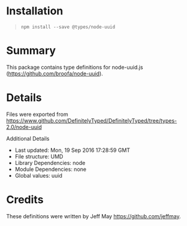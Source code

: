 # Installation
> `npm install --save @types/node-uuid`

# Summary
This package contains type definitions for node-uuid.js (https://github.com/broofa/node-uuid).

# Details
Files were exported from https://www.github.com/DefinitelyTyped/DefinitelyTyped/tree/types-2.0/node-uuid

Additional Details
 * Last updated: Mon, 19 Sep 2016 17:28:59 GMT
 * File structure: UMD
 * Library Dependencies: node
 * Module Dependencies: none
 * Global values: uuid

# Credits
These definitions were written by Jeff May <https://github.com/jeffmay>.
